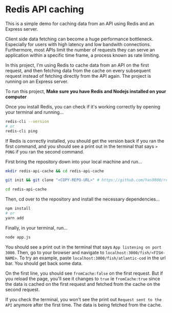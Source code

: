 # Redis API caching

This is a simple demo for caching data from an API using Redis and an Express server.

Client side data fetching can become a huge performance bottleneck. Especially for users with high latency and low bandwith connections. Furthermore, most APIs limit the number of requests they can serve an application within a specific time frame, a process known as rate limiting.

In this project, I'm using Redis to cache data from an API on the first request, and then fetching data from the cache on every subsequent request instead of fetching directly from the API again. The project is running on an Express server.

To run this project, **Make sure you have Redis and Nodejs installed on your computer**

Once you install Redis, you can check if it's working correctly by opening your terminal and running...
```bash
redis-cli --version
# or
redis-cli ping
```

If Redis is correctly installed, you should get the version back if you ran the first command, and you should see a print out in the terminal that says `> PONG` if you ran the second command.

First bring the repository down into your local machine and run...
```bash
mkdir redis-api-cache && cd redis-api-cache

git init && git clone "<COPY-REPO-URL>" # https://github.com/has9800/redis-api-cache.git

cd redis-api-cache
```

Then, cd over to the repository and install the necessary dependencies...
```bash
npm install
# or
yarn add
```

Finally, in your terminal, run...
```bash
node app.js
```

You should see a print out in the terminal that says `App listening on port 3000`. Then, go to your browser and navigate to `localhost:3000/fish/<FISH-NAME>`. To try an example, paste `localhost:3000/fish/atlantic-cod` in the url bar. You should get back some data.

On the first line, you should see `fromCache:false` on the first request. But if you reload the page, you'll see it changes to `true` ie `fromCache:true` since the data is cached on the first request and fetched from the cache on the second request.

If you check the terminal, you won't see the print out `Request sent to the API` anymore after the first time. The data is being fetched from the cache.
